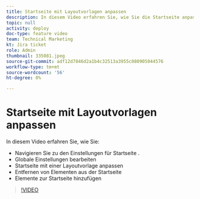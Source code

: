 ```yaml
---
title: Startseite mit Layoutvorlagen anpassen
description: In diesem Video erfahren Sie, wie Sie die Startseite anpassen können, indem Sie Felder mit einer Layoutvorlage hinzufügen oder entfernen.
topic: null
activity: deploy
doc-type: feature video
team: Technical Marketing
kt: Jira ticket
role: Admin
thumbnail: 335081.jpeg
source-git-commit: adf12d7846d2a1b4c32513a3955c080905044576
workflow-type: tm+mt
source-wordcount: '56'
ht-degree: 0%

---
```


# Startseite mit Layoutvorlagen anpassen

In diesem Video erfahren Sie, wie Sie:

* Navigieren Sie zu den Einstellungen für Startseite .
* Globale Einstellungen bearbeiten
* Startseite mit einer Layoutvorlage anpassen
* Entfernen von Elementen aus der Startseite
* Elemente zur Startseite hinzufügen

>[!VIDEO](https://video.tv.adobe.com/v/335081/?quality=12)
